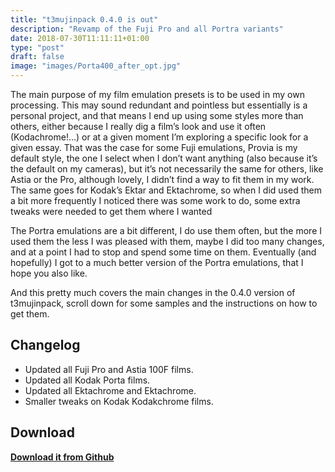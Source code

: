 ```yaml
---
title: "t3mujinpack 0.4.0 is out"
description: "Revamp of the Fuji Pro and all Portra variants"
date: 2018-07-30T11:11:11+01:00
type: "post"
draft: false
image: "images/Porta400_after_opt.jpg"
---
```


The main purpose of my film emulation presets is to be used in my own processing. This may sound redundant and pointless but essentially is a personal project, and that means I end up using some styles more than others, either because I really dig a film’s look and use it often (Kodachrome!…) or at a given moment I’m exploring a specific look for a given essay. That was the case for some Fuji emulations, Provia is my default style, the one I select when I don’t want anything (also because it’s the default on my cameras), but it’s not necessarily the same for others, like Astia or the Pro, although lovely, I didn’t find a way to fit them in my work. The same goes for Kodak’s Ektar and Ektachrome, so when I did used them a bit more frequently I noticed there was some work to do, some extra tweaks were needed to get them where I wanted

The Portra emulations are a bit different, I do use them often, but the more I used them the less I was pleased with them, maybe I did too many changes, and at a point I had to stop and spend some time on them. Eventually (and hopefully) I got to a much better version of the Portra emulations, that I hope you also like.

And this pretty much covers the main changes in the 0.4.0 version of t3mujinpack, scroll down for some samples and the instructions on how to get them.

 

## Changelog
- Updated all Fuji Pro and Astia 100F films.
- Updated all Kodak Porta films.
- Updated all Ektachrome and Ektachrome.
- Smaller tweaks on Kodak Kodakchrome films.

## Download
**[Download it from Github](https://github.com/t3mujinpack/t3mujinpack/releases/download/v0.4.0/t3mujinpack_0-4-0.zip)**